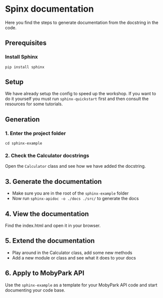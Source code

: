 # Spinx documentation
Here you find the steps to generate documentation from the docstring in the code.

## Prerequisites

### Install Sphinx
`pip install sphinx`

## Setup
We have already setup the config to speed up the workshop. If you want to do it yourself you must run `sphinx-quickstart` first and then consult the resources for some tutorials.

## Generation

### 1. Enter the project folder
`cd sphinx-example`

### 2. Check the Calculator docstrings
Open the `Calculator` class and see how we have added the docstring.

## 3. Generate the documentation
- Make sure you are in the root of the `sphinx-example` folder
- Now run `sphinx-apidoc -o ./docs ./src/` to generate the docs

## 4. View the documentation
Find the index.html and open it in your browser.

## 5. Extend the documentation
- Play around in the Calculator class, add some new methods
- Add a new module or class and see what it does to your docs

## 6. Apply to MobyPark API
Use the `sphinx-example` as a template for your MobyPark API code and start documenting your code base.